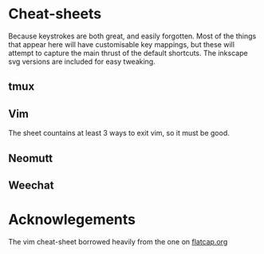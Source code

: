# Cheat-sheets

Because keystrokes are both great, and easily forgotten. Most of the things that appear here will have customisable key mappings, but these will attempt to capture the main thrust of the default shortcuts. The inkscape svg versions are included for easy tweaking.

## tmux

## Vim

The sheet countains at least 3 ways to exit vim, so it must be good. 

## Neomutt

## Weechat

# Acknowlegements

The vim cheat-sheet borrowed heavily from the one on [flatcap.org](https://flatcap.org/vim/)
